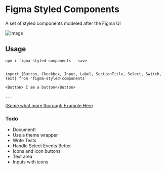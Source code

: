 # Figma Styled Components
A set of styled components modeled after the Figma UI

![image](https://user-images.githubusercontent.com/170681/62256697-2b65f500-b3b7-11e9-9937-7673ab072c84.png)

## Usage

```npm i figma-styled-components --save```

```

import {Button, Checkbox, Input, Label, SectionTitle, Select, Switch, Text} from 'figma-styled-components`

<Button> I am a button</Button>

...

```
[[Some what more thorough Example Here](https://github.com/jhardy/figma-styled-components/blob/master/example.tsx)


### Todo
* Document!
* Use a theme wrapper
* Write Tests
* Handle Select Events Better
* Icons and Icon buttons
* Text area
* Inputs with icons
